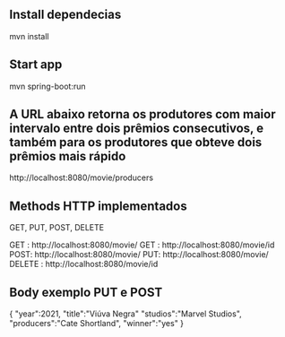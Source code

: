 

## Install dependecias
mvn install

## Start app
mvn spring-boot:run

## A URL abaixo retorna os produtores com maior intervalo entre dois prêmios consecutivos, e também para os produtores que obteve dois prêmios mais rápido
http://localhost:8080/movie/producers

## Methods HTTP implementados
GET, PUT, POST, DELETE

GET : http://localhost:8080/movie/
GET : http://localhost:8080/movie/id
POST: http://localhost:8080/movie/
PUT: http://localhost:8080/movie/
DELETE : http://localhost:8080/movie/id

## Body exemplo PUT e POST 
{
  "year":2021,
  "title":"Viúva Negra"
  "studios":"Marvel Studios",
  "producers":"Cate Shortland",
  "winner":"yes"
}